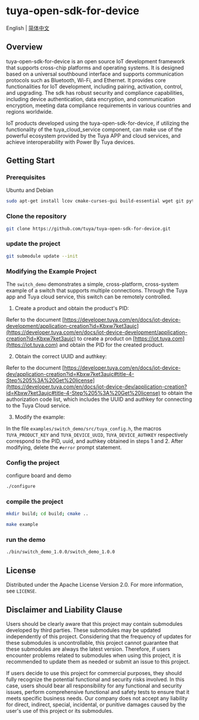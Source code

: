# tuya-open-sdk-for-device
English | [简体中文](README_CN.md)

## Overview
tuya-open-sdk-for-device is an open source IoT development framework that supports cross-chip platforms and operating systems. It is designed based on a universal southbound interface and supports communication protocols such as Bluetooth, Wi-Fi, and Ethernet. It provides core functionalities for IoT development, including pairing, activation, control, and upgrading.
The sdk has robust security and compliance capabilities, including device authentication, data encryption, and communication encryption, meeting data compliance requirements in various countries and regions worldwide.

IoT products developed using the tuya-open-sdk-for-device, if utilizing the functionality of the tuya_cloud_service component, can make use of the powerful ecosystem provided by the Tuya APP and cloud services, and achieve interoperability with Power By Tuya devices.

## Getting Start

### Prerequisites
Ubuntu and Debian

```sh
sudo apt-get install lcov cmake-curses-gui build-essential wget git python3 libc6-i386 libsystemd-dev
```

### Clone the repository

```sh
git clone https://github.com/tuya/tuya-open-sdk-for-device.git
```

### update the project

```sh
git submodule update --init
```

### Modifying the Example Project
The `switch_demo` demonstrates a simple, cross-platform, cross-system example of a switch that supports multiple connections. Through the Tuya app and Tuya cloud service, this switch can be remotely controlled.

1. Create a product and obtain the product's PID:

Refer to the document [https://developer.tuya.com/en/docs/iot-device-development/application-creation?id=Kbxw7ket3aujc](https://developer.tuya.com/en/docs/iot-device-development/application-creation?id=Kbxw7ket3aujc) to create a product on [https://iot.tuya.com](https://iot.tuya.com) and obtain the PID for the created product.

2. Obtain the correct UUID and authkey:

Refer to the document [https://developer.tuya.com/en/docs/iot-device-dev/application-creation?id=Kbxw7ket3aujc#title-4-Step%205%3A%20Get%20license](https://developer.tuya.com/en/docs/iot-device-dev/application-creation?id=Kbxw7ket3aujc#title-4-Step%205%3A%20Get%20license) to obtain the authorization code list, which includes the UUID and authkey for connecting to the Tuya Cloud service.

3. Modify the example:

In the file `examples/switch_demo/src/tuya_config.h`, the macros `TUYA_PRODUCT_KEY` and `TUYA_DEVICE_UUID`, `TUYA_DEVICE_AUTHKEY` respectively correspond to the PID, uuid, and authkey obtained in steps 1 and 2. After modifying, delete the `#error` prompt statement.

### Config the project
configure board and demo

```sh
./configure
```

### compile the project

```sh
mkdir build; cd build; cmake ..

make example
```

### run the demo

```sh
./bin/switch_demo_1.0.0/switch_demo_1.0.0
```

## License
Distributed under the Apache License Version 2.0. For more information, see `LICENSE`.


## Disclaimer and Liability Clause

Users should be clearly aware that this project may contain submodules developed by third parties. These submodules may be updated independently of this project. Considering that the frequency of updates for these submodules is uncontrollable, this project cannot guarantee that these submodules are always the latest version. Therefore, if users encounter problems related to submodules when using this project, it is recommended to update them as needed or submit an issue to this project.

If users decide to use this project for commercial purposes, they should fully recognize the potential functional and security risks involved. In this case, users should bear all responsibility for any functional and security issues, perform comprehensive functional and safety tests to ensure that it meets specific business needs. Our company does not accept any liability for direct, indirect, special, incidental, or punitive damages caused by the user's use of this project or its submodules.